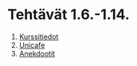 # Tehtävät 1.6.-1.14.

1. [Kurssitiedot]("https://github.com/DanielTarsalainen/fullstackopen2022/blob/master/osa1/kurssitiedot/src/App.js")
2. [Unicafe]("https://github.com/DanielTarsalainen/fullstackopen2022/blob/master/osa1/unicafe/src/App.js")
3. [Anekdootit]("https://github.com/DanielTarsalainen/fullstackopen2022/blob/master/osa1/anekdootit/src/App.js")
